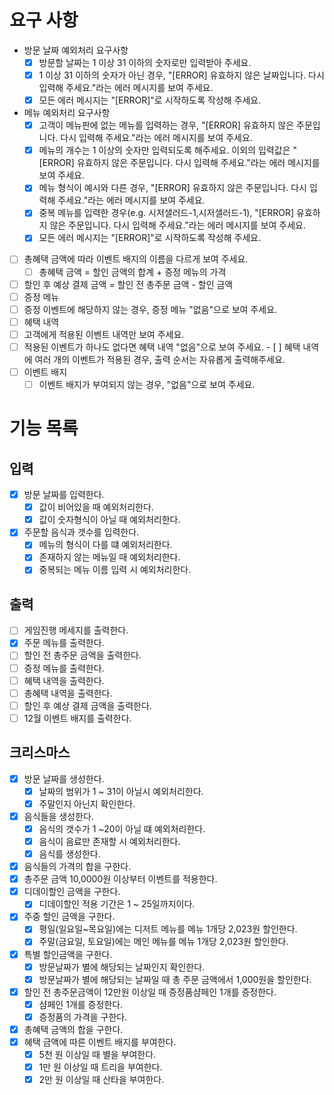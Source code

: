 # 요구 사항

-  방문 날짜 예외처리 요구사항
	- [x]   방문할 날짜는 1 이상 31 이하의 숫자로만 입력받아 주세요.
	- [x]   1 이상 31 이하의 숫자가 아닌 경우, "[ERROR] 유효하지 않은 날짜입니다. 다시 입력해 주세요."라는 에러 메시지를 보여 주세요.
	- [x]   모든 에러 메시지는 "[ERROR]"로 시작하도록 작성해 주세요.
-  메뉴 예외처리 요구사항 
	- [x]   고객이 메뉴판에 없는 메뉴를 입력하는 경우, "[ERROR] 유효하지 않은 주문입니다. 다시 입력해 주세요."라는 에러 메시지를 보여 주세요.
	- [x]   메뉴의 개수는 1 이상의 숫자만 입력되도록 해주세요. 이외의 입력값은 "[ERROR] 유효하지 않은 주문입니다. 다시 입력해 주세요."라는 에러 메시지를 보여 주세요.
	- [x]   메뉴 형식이 예시와 다른 경우, "[ERROR] 유효하지 않은 주문입니다. 다시 입력해 주세요."라는 에러 메시지를 보여 주세요.
	- [x]   중복 메뉴를 입력한 경우(e.g. 시저샐러드-1,시저샐러드-1), "[ERROR] 유효하지 않은 주문입니다. 다시 입력해 주세요."라는 에러 메시지를 보여 주세요.
	- [x]  모든 에러 메시지는 "[ERROR]"로 시작하도록 작성해 주세요.
- [ ]   총혜택 금액에 따라 이벤트 배지의 이름을 다르게 보여 주세요.
	- [ ]   총혜택 금액 = 할인 금액의 합계 + 증정 메뉴의 가격
- [ ]  할인 후 예상 결제 금액 = 할인 전 총주문 금액 - 할인 금액
- [ ]   증정 메뉴
  - [ ]   증정 이벤트에 해당하지 않는 경우, 증정 메뉴 "없음"으로 보여 주세요.
- [ ]   혜택 내역
   - [ ]   고객에게 적용된 이벤트 내역만 보여 주세요.
   - [ ]   적용된 이벤트가 하나도 없다면 혜택 내역 "없음"으로 보여 주세요.
    - [ ]  혜택 내역에 여러 개의 이벤트가 적용된 경우, 출력 순서는 자유롭게 출력해주세요.
- [ ]   이벤트 배지
    - [ ]   이벤트 배지가 부여되지 않는 경우, "없음"으로 보여 주세요.
 # 기능 목록
## 입력
- [x] 방문 날짜를 입력한다.
	- [x] 값이 비어있을 때 예외처리한다.
	- [x] 값이 숫자형식이 아닐 때 예외처리한다.
- [x] 주문할 음식과 갯수를 입력한다.
	- [x] 메뉴의 형식이 다를 떄 예외처리한다.
	- [x] 존재하지 않는 메뉴일 때 예외처리한다. 
	- [x] 중복되는 메뉴 이름 입력 시 예외처리한다.
## 출력
- [ ] 게임진행 메세지를 출력한다.
- [x] 주문 메뉴를 출력한다.
- [ ] 할인 전 총주문 금액을 출력한다.
- [ ] 증정 메뉴를 출력한다.
- [ ] 혜택 내역을 출력한다.
- [ ] 총혜택 내역을 출력한다.
- [ ] 할인 후 예상 결제 금액을 출력한다.
- [ ] 12월 이벤트 배지를 출력한다.
 ## 크리스마스
- [x] 방문 날짜를 생성한다.
	- [x] 날짜의 범위가 1 ~ 31이 아닐시 예외처리한다.
	- [x] 주말인지 아닌지 확인한다.
- [x] 음식들을 생성한다.
	- [x] 음식의 갯수가 1 ~20이 아닐 떄 예외처리한다.
	- [x] 음식이 음료만 존재할 시 예외처리한다.
	- [x] 음식를 생성한다.
- [x] 음식들의 가격의 합을 구한다.
- [x] 총주문 금액 10,0000원 이상부터 이벤트를 적용한다.
- [x] 디데이할인 금액을 구한다.
	- [x] 디데이할인 적용 기간은 1 ~ 25일까지이다.
- [x] 주중 할인 금액을 구한다.
	- [x] 평일(일요일~목요일)에는 디저트 메뉴를 메뉴 1개당 2,023원 할인한다.
	- [x] 주말(금요일, 토요일)에는 메인 메뉴를 메뉴 1개당 2,023원 할인한다.
- [x] 특별 할인금액을 구한다.
	- [x] 방문날짜가 별에 해당되는 날짜인지 확인한다.
	- [x] 방문날짜가 별에 해당되는 날짜일 때 총 주문 금액에서 1,000원을 할인한다.
- [x] 할인 전 총주문금액이 12만원 이상일 때  증정품샴페인 1개를 증정한다.
	- [x] 샴페인 1개를 증정한다.
	- [x] 증정품의 가격을 구한다.
- [x] 총혜택 금액의 합을 구한다.
- [x] 혜택 금액에 따른 이벤트 배지를 부여한다.
	- [x] 5천 원 이상일 때 별을 부여한다.	
	- [x] 1만 원 이상일 때 트리을 부여한다.
	- [x] 2만 원 이상일 때 산타을 부여한다.